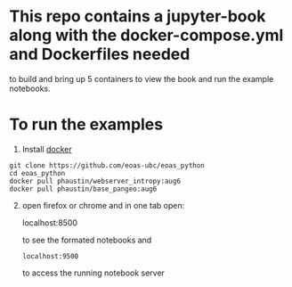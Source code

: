 # This repo contains a jupyter-book along with the docker-compose.yml and Dockerfiles needed
  to build and bring up 5 containers to view the book and run the example notebooks.

# To run the examples

1) Install [docker](https://docs.docker.com/get-docker/)

```
git clone https://github.com/eoas-ubc/eoas_python
cd eoas_python
docker pull phaustin/webserver_intropy:aug6
docker pull phaustin/base_pangeo:aug6
```

2) open firefox or chrome and in one tab open:

      localhost:8500

   to see the formated notebooks and

       localhost:9500

   to access the running notebook server

